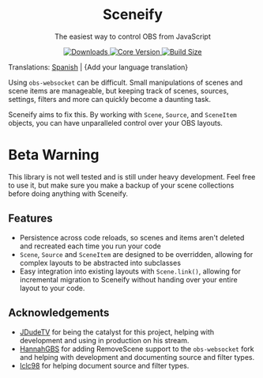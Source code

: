 <p align="center">
</p>

<h1 align="center">Sceneify</h1>
<p align="center">The easiest way to control OBS from JavaScript</p>

<p align="center">
<a href="https://www.npmjs.com/package/@sceneify/core">
   <img src="https://img.shields.io/npm/dt/sceneify?style=flat&colorA=000000&colorB=000000" alt="Downloads">
</a>
<a href="https://www.npmjs.com/package/@sceneify/core">
   <img src="https://img.shields.io/npm/v/@sceneify/core?label=core&style=flat&colorA=000000&colorB=000000" alt="Core Version">
</a>
<a href="https://bundlephobia.com/result?p=@sceneify/core">
   <img src="https://img.shields.io/bundlephobia/min/@sceneify/core?label=bundle%20size&style=flat&colorA=000000&colorB=000000" alt="Build Size">
</a>
</p>

Translations: [Spanish](translations/README_es.md) | {Add your language translation}

Using `obs-websocket` can be difficult. Small manipulations of scenes and scene items are manageable, but keeping track of scenes, sources, settings, filters and more can quickly become a daunting task.

Sceneify aims to fix this. By working with `Scene`, `Source`, and `SceneItem` objects, you can have unparalleled control over your OBS layouts.

# Beta Warning

This library is not well tested and is still under heavy development. Feel free to use it, but make sure you make a backup of your scene collections before doing anything with Sceneify.

## Features

- Persistence across code reloads, so scenes and items aren't deleted and recreated each time you run your code
- `Scene`, `Source` and `SceneItem` are designed to be overridden, allowing for complex layouts to be abstracted into subclasses
- Easy integration into existing layouts with `Scene.link()`, allowing for incremental migration to Sceneify without handing over your entire layout to your code.


## Acknowledgements

- [JDudeTV](https://twitch.tv/jdudetv) for being the catalyst for this project, helping with development and using in production on his stream.
- [HannahGBS](https://twitter.com/hannah_gbs) for adding RemoveScene support to the `obs-websocket` fork and helping with development and documenting source and filter types.
- [lclc98](https://github.com/lclc98) for helping document source and filter types.
